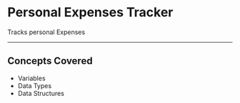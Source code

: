 # Personal Expenses Tracker

Tracks personal Expenses

---

## Concepts Covered

- Variables
- Data Types
- Data Structures
